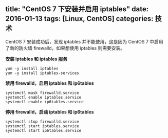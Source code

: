 title: "CentOS 7 下安装并启用 iptables"
date: 2016-01-13
tags: [Linux, CentOS]
categories: 技术
---

CentOS 7 安装成功后，发现 iptables 并不能使用，这是因为 CentOS 7 中启用了新的防火墙 firewalld，如果想使用 iptables 则需要安装。<!--more-->

**安装 iptables 和 iptables 服务**

```shell
yum -y install iptables
yum -y install iptables-services
```

**禁用 firewalld，启用 iptables 和 ip6tables**

```shell
systemctl mask firewalld.service
systemctl enable iptables.service
systemctl enable ip6tables.service
```

**停用 firewalld，启动 iptables 和 ip6tables**

```shell
systemctl stop firewalld.service
systemctl start iptables.service
systemctl start ip6tables.service
```
